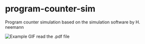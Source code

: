 # program-counter-sim
Program counter simulation based on the simulation software by H. neemann

![Example GIF](https://github.com/arysinh/program-counter-sim/blob/main/output.gif)
read the .pdf file
